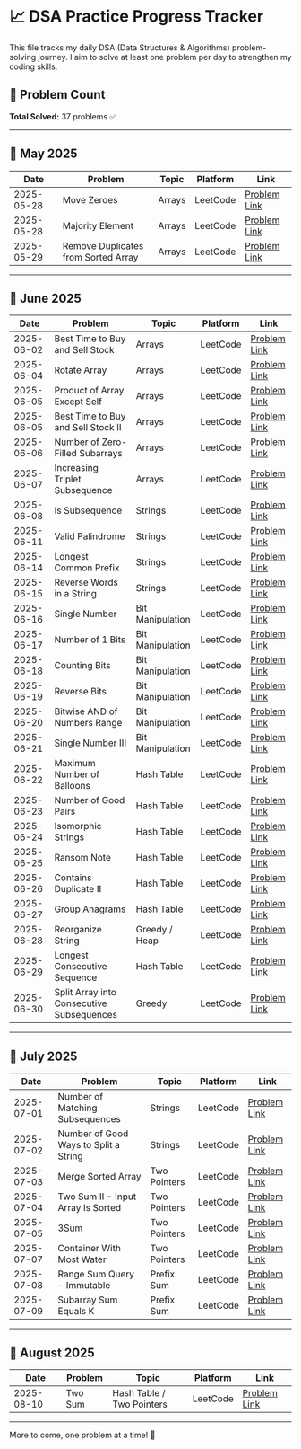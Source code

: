# 📈 DSA Practice Progress Tracker

This file tracks my daily DSA (Data Structures & Algorithms) problem-solving journey. I aim to solve at least one problem per day to strengthen my coding skills.

## 🔢 Problem Count

**Total Solved:** 37 problems ✅

---

## 📅 May 2025

| Date       | Problem                             | Topic  | Platform | Link                                                                               |
| ---------- | ----------------------------------- | ------ | -------- | ---------------------------------------------------------------------------------- |
| 2025-05-28 | Move Zeroes                         | Arrays | LeetCode | [Problem Link](https://leetcode.com/problems/move-zeroes/description/)             |
| 2025-05-28 | Majority Element                    | Arrays | LeetCode | [Problem Link](https://leetcode.com/problems/majority-element/)                    |
| 2025-05-29 | Remove Duplicates from Sorted Array | Arrays | LeetCode | [Problem Link](https://leetcode.com/problems/remove-duplicates-from-sorted-array/) |

---

## 📅 June 2025

| Date       | Problem                            | Topic            | Platform | Link                                                                              |
| ---------- | ---------------------------------- | ---------------- | -------- | --------------------------------------------------------------------------------- |
| 2025-06-02 | Best Time to Buy and Sell Stock    | Arrays           | LeetCode | [Problem Link](https://leetcode.com/problems/best-time-to-buy-and-sell-stock/)    |
| 2025-06-04 | Rotate Array                       | Arrays           | LeetCode | [Problem Link](https://leetcode.com/problems/rotate-array/)                       |
| 2025-06-05 | Product of Array Except Self       | Arrays           | LeetCode | [Problem Link](https://leetcode.com/problems/product-of-array-except-self/)       |
| 2025-06-05 | Best Time to Buy and Sell Stock II | Arrays           | LeetCode | [Problem Link](https://leetcode.com/problems/best-time-to-buy-and-sell-stock-ii/) |
| 2025-06-06 | Number of Zero-Filled Subarrays    | Arrays           | LeetCode | [Problem Link](https://leetcode.com/problems/number-of-zero-filled-subarrays/)    |
| 2025-06-07 | Increasing Triplet Subsequence     | Arrays           | LeetCode | [Problem Link](https://leetcode.com/problems/increasing-triplet-subsequence/)     |
| 2025-06-08 | Is Subsequence                     | Strings          | LeetCode | [Problem Link](https://leetcode.com/problems/is-subsequence/)                     |
| 2025-06-11 | Valid Palindrome                   | Strings          | LeetCode | [Problem Link](https://leetcode.com/problems/valid-palindrome/)                   |
| 2025-06-14 | Longest Common Prefix              | Strings          | LeetCode | [Problem Link](https://leetcode.com/problems/longest-common-prefix/)              |
| 2025-06-15 | Reverse Words in a String          | Strings          | LeetCode | [Problem Link](https://leetcode.com/problems/reverse-words-in-a-string/)          |
| 2025-06-16 | Single Number                      | Bit Manipulation | LeetCode | [Problem Link](https://leetcode.com/problems/single-number/)                      |
| 2025-06-17 | Number of 1 Bits                   | Bit Manipulation | LeetCode | [Problem Link](https://leetcode.com/problems/number-of-1-bits/)                   |
| 2025-06-18 | Counting Bits                      | Bit Manipulation | LeetCode | [Problem Link](https://leetcode.com/problems/counting-bits/)                      |
| 2025-06-19 | Reverse Bits                       | Bit Manipulation | LeetCode | [Problem Link](https://leetcode.com/problems/reverse-bits/)                       |
| 2025-06-20 | Bitwise AND of Numbers Range       | Bit Manipulation | LeetCode | [Problem Link](https://leetcode.com/problems/bitwise-and-of-numbers-range/)       |
| 2025-06-21 | Single Number III                  | Bit Manipulation | LeetCode | [Problem Link](https://leetcode.com/problems/single-number-iii/)                  |
| 2025-06-22 | Maximum Number of Balloons         | Hash Table       | LeetCode | [Problem Link](https://leetcode.com/problems/maximum-number-of-balloons/)         |
| 2025-06-23 | Number of Good Pairs               | Hash Table       | LeetCode | [Problem Link](https://leetcode.com/problems/number-of-good-pairs/)               |
| 2025-06-24 | Isomorphic Strings                 | Hash Table       | LeetCode | [Problem Link](https://leetcode.com/problems/isomorphic-strings/)                 |
| 2025-06-25 | Ransom Note                        | Hash Table       | LeetCode | [Problem Link](https://leetcode.com/problems/ransom-note/)                        |
| 2025-06-26 | Contains Duplicate II              | Hash Table       | LeetCode | [Problem Link](https://leetcode.com/problems/contains-duplicate-ii/)              |
| 2025-06-27 | Group Anagrams                     | Hash Table       | LeetCode | [Problem Link](https://leetcode.com/problems/group-anagrams/)                     |
| 2025-06-28 | Reorganize String                  | Greedy / Heap    | LeetCode | [Problem Link](https://leetcode.com/problems/reorganize-string/)                  |
| 2025-06-29 | Longest Consecutive Sequence       | Hash Table       | LeetCode | [Problem Link](https://leetcode.com/problems/longest-consecutive-sequence/)       |
| 2025-06-30 | Split Array into Consecutive Subsequences | Greedy | LeetCode | [Problem Link](https://leetcode.com/problems/split-array-into-consecutive-subsequences/) |

---

## 📅 July 2025

| Date       | Problem                            | Topic         | Platform | Link                                                                 |
| ---------- | ---------------------------------- | ------------- | -------- | -------------------------------------------------------------------- |
| 2025-07-01 | Number of Matching Subsequences    | Strings       | LeetCode | [Problem Link](https://leetcode.com/problems/number-of-matching-subsequences/) |
| 2025-07-02 | Number of Good Ways to Split a String | Strings    | LeetCode | [Problem Link](https://leetcode.com/problems/number-of-good-ways-to-split-a-string/) |
| 2025-07-03 | Merge Sorted Array                 | Two Pointers  | LeetCode | [Problem Link](https://leetcode.com/problems/merge-sorted-array/)   |
| 2025-07-04 | Two Sum II - Input Array Is Sorted | Two Pointers  | LeetCode | [Problem Link](https://leetcode.com/problems/two-sum-ii-input-array-is-sorted/) |
| 2025-07-05 | 3Sum                               | Two Pointers  | LeetCode | [Problem Link](https://leetcode.com/problems/3sum/)                  |
| 2025-07-07 | Container With Most Water          | Two Pointers  | LeetCode | [Problem Link](https://leetcode.com/problems/container-with-most-water/) |
| 2025-07-08 | Range Sum Query - Immutable        | Prefix Sum    | LeetCode | [Problem Link](https://leetcode.com/problems/range-sum-query-immutable/) |
| 2025-07-09 | Subarray Sum Equals K              | Prefix Sum    | LeetCode | [Problem Link](https://leetcode.com/problems/subarray-sum-equals-k/) |

---

## 📅 August 2025

| Date       | Problem                            | Topic                   | Platform | Link                                                                 |
| ---------- | ---------------------------------- | ----------------------- | -------- | -------------------------------------------------------------------- |
| 2025-08-10 | Two Sum                           | Hash Table / Two Pointers | LeetCode | [Problem Link](https://leetcode.com/problems/two-sum/)               |

---

More to come, one problem at a time! 💪
